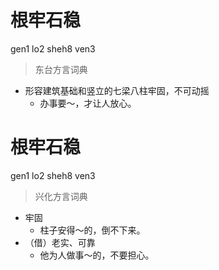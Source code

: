 # 根牢石稳
gen1 lo2 sheh8 ven3
> 东台方言词典
- 形容建筑基础和竖立的七梁八柱牢固，不可动摇
  - 办事要～，才让人放心。

# 根牢石稳
gen1 lo2 sheh8 ven3
> 兴化方言词典
- 牢固
  - 柱子安得～的，倒不下来。
- （借）老实、可靠
  - 他为人做事～的，不要担心。
